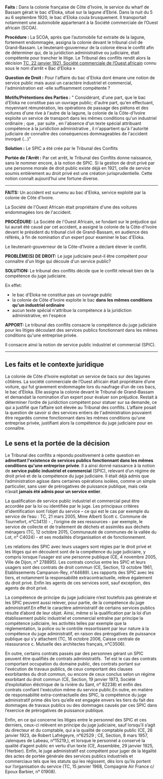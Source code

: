**Faits :** Dans la colonie française de Côte d’Ivoire, le service du wharf de Bassam gérait le bac d’Eloka, situé sur la lagune d’Ebrié. Dans la nuit du 5 au 6 septembre 1920, le bac d’Eloka coula brusquement. Il transportait notamment une automobile appartenant à la Société commerciale de l’Ouest africain (SCOA).

**Procédure :** La SCOA, après que l’automobile fut extraite de la lagune, fortement endommagée, assigna la colonie devant le tribunal civil de Grand-Bassam. Le lieutenant-gouverneur de la colonie éleva le conflit afin de déterminer qui, de la juridiction administrative ou judiciaire, était compétente pour trancher le litige. Le Tribunal des conflits rendit alors la décision [TC, 22 janvier 1921, Société commerciale de l’Ouest africain](http://arianeinternet.conseil-etat.fr/arianeinternet/getdoc.asp?id=1421&fonds=DTC&item=1) connu sous le nom d’arrêt « Bac d’Eloka » 

**Question de Droit :** Pour l'affaire du bac d'Eloka dont émane une notion de service public mais aussi un caractère industriel et commercial, l'administration est -elle suffisamment compétente ?

**Motifs/Prétentions des Parties :** " Considérant, d'une part, que le bac d'Eloka ne constitue pas un ouvrage public; d'autre part, qu'en effectuant, moyennant rémunération, les opérations de passage des piétons et des voitures d'une rive à l'autre de la lagune, la colonie de la Côte-d'Ivoire exploite un service de transport dans les mêmes conditions qu'un industriel ordinaire ; que , par suite , en l'absence d'un texte spécial attribuant compétence à la juridiction administrative , il n'appartient qu'à l'autorité judiciaire de connaître des conséquences dommageables de l'accident invoqué (…)"

**Solution :** Le SPIC a été crée par le Tribunal des Conflits

**Portée de l'Arrêt :** Par cet arrêt, le Tribunal des Conflits donne naissance, sans le nommer encore, à la notion de SPIC. Si la gestion de droit privé par une personne morale de droit public existe déjà en 1921, celle de service soumis entièrement au droit privé est une création jurisprudentielle. Cette notion connaît aujourd’hui une fortune diverse.

---
**FAITS:**
Un accident est survenu au bac d'Eloka, service exploité par la colonie de Côte d'Ivoire. 

La Société de l'Ouest Africain était propriétaire d'une des voitures endommagées lors de l'accident.

**PROCÉDURE:**
La Société de l'Ouest Africain, se fondant sur le préjudice qui lui aurait été causé par cet accident, a assigné la colonie de la Côte-d'Ivoire devant le président du tribunal civil de Grand-Bassam, en audience des référés, à fin de nomination d'un expert pour examiner le bac d'Eloka. 

Le lieutenant-gouverneur de la Côte-d'Ivoire a déclaré élever le conflit.

**PROBLÈME(S) DE DROIT:**
Le juge judiciaire peut-il être compétent pour connaître d'un litige qui découle d'un service public?

**SOLUTION:**
Le tribunal des conflits décide que le conflit relevait bien de la compétence du juge judiciaire. 

En effet: 

- le bac d'Eloka ne constitue pas un ouvrage public
- la colonie de Côte d'Ivoire exploite le bac **dans les mêmes conditions qu'un industriel ordinaire** 
- aucun texte spécial n'attribue la compétence à la juridiction administrative, en l'espèce 

**APPORT:**
Le tribunal des conflits consacre la compétence du juge judiciaire pour les litiges découlant des services publics fonctionnant dans les mêmes conditions qu'une entreprise privée. 

Il consacre ainsi la notion de service public industriel et commercial (SPIC).

---
## Les faits et le contexte juridique

La colonie de Côte d’Ivoire exploitait un service de bacs sur des lagunes côtières. La société commerciale de l’Ouest africain était propriétaire d’une voiture, qui fut gravement endommagée lors du naufrage d’un de ces bacs, le bac d’Eloka. Elle assigna la colonie devant le Tribunal de Grand-Bassam et demandait la nomination d’un expert pour évaluer son préjudice. Restait à déterminer l’ordre de juridiction compétent pour statuer sur sa demande, ce qui a justifié que l’affaire soit élevée au Tribunal des conflits. L’affaire posait la question de savoir si des services entiers de l'administration pouvaient être regardés comme fonctionnant dans les mêmes conditions qu'une entreprise privée, justifiant alors la compétence du juge judiciaire pour en connaître.

## Le sens et la portée de la décision

Le Tribunal des conflits a répondu positivement à cette question en **admettant l'existence de services publics fonctionnant dans les mêmes conditions qu'une entreprise privée**. Il a ainsi donné naissance à la notion de **service public industriel et commercial** (SPIC), relevant d’un régime de droit privé et de la compétence du juge judiciaire. Il était déjà admis que l’administration agisse dans certaines opérations isolées, comme un simple particulier, sans user de prérogatives de puissance publique, mais cela n’avait **jamais été admis pour un service entier**.

La qualification de service public industriel et commercial peut être accordée par la loi ou identifiée par le juge. Les principaux critères d’identification sont l’objet du service – ce qui est le cas par exemple du service de l’eau : TC, 21 mars 2005, Mme Alberti Scott c. Commune de Tournefort, n°C3413) - , l’origine de ses ressources - par exemple, le service de collecte et de traitement de déchets et assimilés aux déchets ménagers (TC, 12 octobre 2015, Communauté de communes de la vallée du Lot, n° C4024) - et ses modalités d’organisation et de fonctionnement.

Les relations des SPIC avec leurs usagers sont régies par le droit privé et les litiges qui en découlent sont de la compétence du juge judiciaire, y compris lorsque l’usager est une personne publique (CE, 4 novembre 2005, Ville de Dijon, n° 278895). Les contrats conclus entre les SPIC et leurs usagers sont des contrats de droit commun (CE, Section, 13 octobre 1961, Etablissements Campanon-Rey, n°44689). Les rapports des SPIC avec les tiers, et notamment la responsabilité extracontractuelle, relève également du droit privé. Enfin les agents de ces services sont, sauf exception, des agents de droit privé.

La compétence de principe du juge judiciaire n’est toutefois pas générale et les SPIC peuvent aussi relever, pour partie, de la compétence du juge administratif.En effet le caractère administratif de certains services publics résulte d’abord de leur objet. Ainsi, même si la qualification par la loi d’un établissement public industriel et commercial entraîne par principe la compétence judiciaire, les activités telles par exemple que la réglementation, la police ou le contrôle ressortissent par leur nature à la compétence du juge administratif, en raison des prérogatives de puissance publique qui s’y attachent (TC, 16 octobre 2006, Caisse centrale de réassurance c. Mutuelle des architectes français, n°C3506).

En outre, certains contrats passés par des personnes gérant un SPIC peuvent être qualifiés de contrats administratifs.  Tel est le cas des contrats comportant occupation du domaine public, des contrats portant sur l'exécution de travaux publics, de ceux comportant des clauses exorbitantes du droit commun, ou encore de ceux conclus selon un régime exorbitant du droit commun (CE, Section, 19 janvier 1973, Société d’exploitation éléctrique de la rivière du Sant, n° 82238) et enfin des contrats confiant l'exécution même du service public.En outre, en matière de responsabilité extra-contractuelle des SPIC, la compétence du juge administratif prime dès lors qu’elle est engagée envers les tiers du fait des dommages de travaux publics ou des dommages causés par ces SPIC dans l’exercice de prérogatives de puissance publique.

Enfin, en ce qui concerne les litiges entre le personnel des SPIC et ces derniers, ceux-ci relèvent en principe du juge judiciaire, sauf lorsqu’il s’agit du directeur et du comptable, qui a la qualité de comptable public (CE, 26 janvier 1923, de Robert Lafrégeyre, n°62529 ; CE, Section, 8 mars 1957, Jalenques de Labeau, n°15219,), et lorsque le personnel a conservé la qualité d’agent public en vertu d’un texte (CE, Assemblée, 29 janvier 1925, l’Herbier). Enfin, le juge administratif est compétent pour juger de la légalité des actes de portée générale des services publics industriels et commerciaux tels que les statuts qui les régissent, dès lors qu’ils portent sur l’organisation du service (TC, 15 janvier 1968, Compagnie Air France c/ Epoux Barbier, n° 01908).
